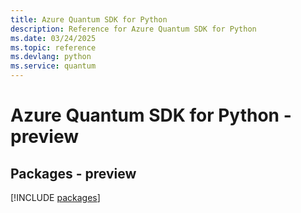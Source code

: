 ```yaml
---
title: Azure Quantum SDK for Python
description: Reference for Azure Quantum SDK for Python
ms.date: 03/24/2025
ms.topic: reference
ms.devlang: python
ms.service: quantum
---
```

# Azure Quantum SDK for Python - preview
## Packages - preview
[!INCLUDE [packages](quantum-index.md)]